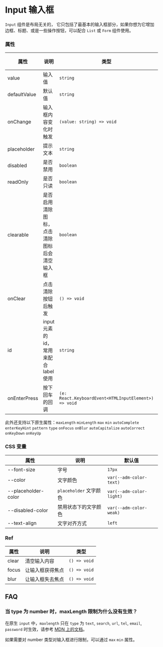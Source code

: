 # Input 输入框

`Input` 组件是布局无关的， 它只包括了最基本的输入框部分，如果你想为它增加边框、标题、或是一些操作按钮，可以配合 `List` 或 `Form` 组件使用。

<code src="./demos/index.tsx"></code>

### 属性

| 属性         | 说明                                         | 类型                                                 | 默认值  |
| ------------ | -------------------------------------------- | ---------------------------------------------------- | ------- |
| value        | 输入值                                       | `string`                                             | -       |
| defaultValue | 默认值                                       | `string`                                             | -       |
| onChange     | 输入框内容变化时触发                         | `(value: string) => void`                            | -       |
| placeholder  | 提示文本                                     | `string`                                             | -       |
| disabled     | 是否禁用                                     | `boolean`                                            | `false` |
| readOnly     | 是否只读                                     | `boolean`                                            | `false` |
| clearable    | 是否启用清除图标，点击清除图标后会清空输入框 | `boolean`                                            | `false` |
| onClear      | 点击清除按钮后触发                           | `() => void`                                         | -       |
| id           | input 元素的 id，常用来配合 label 使用       | `string`                                             | -       |
| onEnterPress | 按下回车的回调                               | `(e: React.KeyboardEvent<HTMLInputElement>) => void` | -       |

此外还支持以下原生属性：`maxLength` `minLength` `max` `min` `autoComplete` `enterKeyHint` `pattern` `type` `onFocus` `onBlur` `autoCapitalize` `autoCorrect` `onKeyDown` `onKeyUp`

### CSS 变量

| 属性                | 说明                   | 默认值                   |
| ------------------- | ---------------------- | ------------------------ |
| --font-size         | 字号                   | `17px`                   |
| --color             | 文字颜色               | `var(--adm-color-text)`  |
| --placeholder-color | `placeholder` 文字颜色 | `var(--adm-color-light)` |
| --disabled-color    | 禁用状态下的文字颜色   | `var(--adm-color-weak)`  |
| --text-align        | 文字对齐方式           | `left`                   |

### Ref

| 属性  | 说明             | 类型         |
| ----- | ---------------- | ------------ |
| clear | 清空输入内容     | `() => void` |
| focus | 让输入框获得焦点 | `() => void` |
| blur  | 让输入框失去焦点 | `() => void` |

## FAQ

### 当 type 为 number 时，maxLength 限制为什么没有生效？

在原生 `input` 中，`maxlength` 只在 `type` 为 `text`, `search`, `url`, `tel`, `email`, `password` 时生效，请参考 [MDN 上的文档](https://developer.mozilla.org/en-US/docs/Web/HTML/Element/Input#attr-maxlength)。

如果需要对 number 类型对输入框进行限制，可以通过 `max` `min` 属性。
